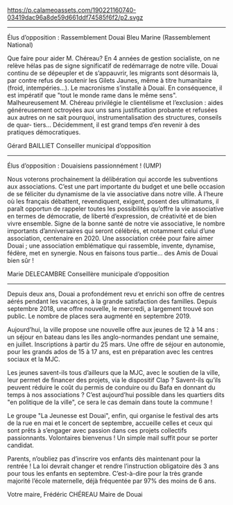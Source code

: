 https://p.calameoassets.com/190221160740-03419dac96a8de59d661ddf74585f6f2/p2.svgz

---

Élus d’opposition : Rassemblement Douai Bleu Marine (Rassemblement National)

Que faire pour aider M. Chéreau?
En 4 années de gestion socialiste, on ne relève hélas pas de signe significatif de redémarrage de notre ville. Douai continu de se dépeupler et de s’appauvrir, les migrants sont désormais là, par contre refus de soutenir les Gilets Jaunes, même à titre humanitaire (froid, intempéries…).
Le macronisme s’installe à Douai.
En conséquence, il est impératif que "tout le monde rame dans le même sens". Malheureusement M. Chéreau privilégie le clientélisme et l’exclusion : aides généreusement octroyées aux uns sans justification probante et refusées aux autres on ne sait pourquoi, instrumentalisation des structures, conseils de quar-
tiers…
Décidemment, il est grand temps d’en revenir à des pratiques démocratiques.

Gérard BAILLIET
Conseiller municipal d’opposition

---

Élus d’opposition : Douaisiens passionnément ! (UMP)

Nous voterons prochainement la délibération qui accorde les subventions aux associations. C’est une part importante du budget et une belle occasion de se féliciter du dynamisme de la vie associative dans notre ville.
À l’heure où les français débattent, revendiquent, exigent, posent des ultimatums, il paraît opportun de rappeler toutes les possibilités qu’offre la vie associative en termes  de démocratie, de liberté d’expression, de créativité et de bien vivre ensemble.
Signe de la bonne santé de notre vie associative, le nombre importants d’anniversaires qui seront célébrés, et notamment celui d’une association,  centenaire en 2020. Une association créée pour faire aimer Douai ; une association emblématique qui rassemble, invente, dynamise, fédère, met en synergie. Nous en faisons tous partie... des Amis de Douai bien sûr !

Marie DELECAMBRE
Conseillère municipale d’opposition

---

Depuis deux ans, Douai a profondément revu et enrichi son offre de centres aérés pendant les vacances, à la grande satisfaction des familles. Depuis septembre 2018, une offre nouvelle, le mercredi, a largement trouvé son public. Le nombre de places sera augmenté en septembre 2019.

Aujourd’hui, la ville propose une nouvelle offre aux jeunes de 12 à 14 ans : un séjour en bateau dans les îles anglo-normandes pendant une semaine, en juillet. Inscriptions à partir du 25 mars. Une offre de séjour en autonomie, pour les grands ados de 15 à 17 ans, est en préparation avec les centres sociaux et la MJC.

Les jeunes savent-ils tous d’ailleurs que la MJC, avec le soutien de la ville, leur permet de financer des projets, via le dispositif Clap ? Savent-ils qu’ils peuvent réduire le coût du permis de conduire ou du Bafa en donnant du temps à nos associations ? C’est aujourd’hui possible dans les quartiers dits "en politique de la ville", ce sera le cas demain dans toute la commune !

Le groupe "La Jeunesse est Douai", enfin, qui organise le festival des arts de la rue en mai et le concert de septembre, accueille celles et ceux qui sont prêts à s’engager avec passion dans ces projets collectifs passionnants. Volontaires bienvenus ! Un simple mail suffit pour se porter candidat.

Parents, n’oubliez pas d’inscrire vos enfants dès maintenant pour la rentrée ! La loi devrait changer et rendre l’instruction obligatoire dès 3 ans pour tous les enfants en septembre. C’est-à-dire pour la très grande majorité l’école maternelle, déjà fréquentée par 97% des moins de 6 ans.

Votre maire,
Frédéric CHÉREAU
Maire de Douai
